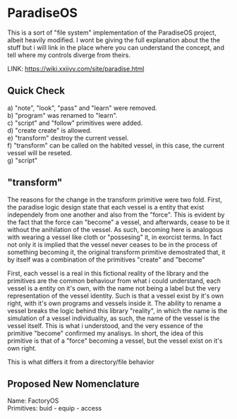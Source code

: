 # ParadiseOS
This is a sort of "file system" implementation of the ParadiseOS project, albeit heavily modified. I wont be
giving the full explanation about the the stuff but i will link in the place where you can understand the concept, and
tell where my controls diverge from theirs.

LINK: https://wiki.xxiivv.com/site/paradise.html

## Quick Check
a) "note", "look", "pass" and "learn" were removed.  
b) "program" was renamed to "learn".  
c) "script" and "follow" primitives were added.  
d) "create create" is allowed.  
e) "transform" destroy the current vessel.  
f) "transform" can be called on the habited vessel, in this case, the current vessel will be reseted.  
g) "script" 

## "transform"

The reasons for the change in the transform primitive were two fold. First, the paradise logic design state that
each vessel is a entity that exist independely from one another and also from the "force". This is evident by the fact
that the force can "become" a vessel, and afterwards, cease to be it without the anihilation of the vessel. As such, becoming
here is analogous with wearing a vessel like cloth or "possesing" it, in exorcist terms. In fact not only it is implied that
the vessel never ceases to be in the process of something becoming it, the original transform primitive demostrated that, it
by itself was a combination of the primitives "create" and "become"

First, each vessel is a real in this fictional reality of the
library and the primitives are the common behaviour from what i could understand, each vessel
is a entity on it's own, with the name not being a label but the very representation of the vessel identity. Such is
that a vessel exist by it's own right, with it's own programs and vessels inside it. The ability to rename a vessel breaks 
the logic behind this library "reality", in which the name is the simulation of a vessel individuality, as such, the name of
the vessel is the vessel itself. This is what i understood, and the very essence of the primitive "become" confirmed my
analisys. In short, the idea of this primitive is that of a "force" becoming a vessel, but the vessel exist on it's 
own right. 

This is what differs it from a directory/file behavior


## Proposed New Nomenclature
Name: FactoryOS  
Primitives: buid - equip - access  
